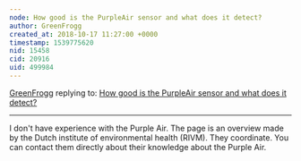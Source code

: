 ```yaml
---
node: How good is the PurpleAir sensor and what does it detect?
author: GreenFrogg
created_at: 2018-10-17 11:27:00 +0000
timestamp: 1539775620
nid: 15458
cid: 20916
uid: 499984
---
```




[GreenFrogg](../profile/GreenFrogg) replying to: [How good is the PurpleAir sensor and what does it detect?](../notes/warren/01-04-2018/how-good-is-the-purpleair-sensor-and-what-does-it-detect)

----
I don't have experience with the Purple Air. The page is an overview made by the Dutch institute of environmental health (RIVM). They coordinate. You can contact them directly about their knowledge about the Purple Air.